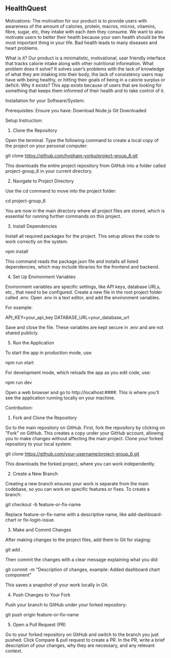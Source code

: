 HealthQuest
----------------------------


Motivations: The motivation for our product is to provide users with awareness of the amount of calories, protein, macros, micros, vitamins, fibre, sugar, etc, they intake with each item they consume. We want to also motivate users to better their health because your own health should be the most important thing in your life. Bad health leads to many diseases and heart problems. 

What is it? Our product is a minimalistic, motivational, user friendly interface that tracks calorie intake along with other nutritional information. 
What problem does it solve? It solves user’s problems with the lack of knowledge of what they are intaking into their body, the lack of consistency users may have with being healthy, or hitting their goals of being in a calorie surplus or deficit. 
Why it exists? This app exists because of users that are looking for something that keeps them informed of their health and to take control of it. 


Installation for your Software/System:

Prerequisites:
Ensure you have:
Download Node.js
Git Downloaded

Setup Instruction:

1. Clone the Repository  

Open the terminal.
Type the following command to create a local copy of the project on your personal computer:

git clone https://github.com/hvpham-yorku/project-group_6.git
     
This downloads the entire project repository from GitHub into a folder called project-group_6 in your current directory.

2. Navigate to Project Directory  

Use the cd command to move into the project folder:
     
cd project-group_6
     
You are now in the main directory where all project files are stored, which is essential for running further commands on this project.

3. Install Dependencies  

Install all required packages for the project. This setup allows the code to work correctly on the system.
     
npm install
     
This command reads the package.json file and installs all listed dependencies, which may include libraries for the frontend and backend.

4. Set Up Environment Variables  

Environment variables are specific settings, like API keys, database URLs, etc., that need to be configured.
Create a new file in the root project folder called .env.
Open .env in a text editor, and add the environment variables. 

For example:
     
API_KEY=your_api_key
DATABASE_URL=your_database_url
     
Save and close the file. These variables are kept secure in .env and are not shared publicly.

5. Run the Application  

To start the app in production mode, use:
     
npm run start
     
For development mode, which reloads the app as you edit code, use:
     
npm run dev
     
Open a web browser and go to http://localhost:####. This is where you’ll see the application running locally on your machine.


Contribution:
1. Fork and Clone the Repository  

Go to the main repository on GitHub.
First, fork the repository by clicking on "Fork" on GitHub. This creates a copy under your GitHub account, allowing you to make changes without affecting the main project.
Clone your forked repository to your local system:
     
git clone https://github.com/your-username/project-group_6.git
     
This downloads the forked project, where you can work independently.

2. Create a New Branch

Creating a new branch ensures your work is separate from the main codebase, so you can work on specific features or fixes.
To create a branch:
     
git checkout -b feature-or-fix-name
     
Replace feature-or-fix-name with a descriptive name, like add-dashboard-chart or fix-login-issue.

3. Make and Commit Changes  

After making changes to the project files, add them to Git for staging:
     
git add .
     
Then commit the changes with a clear message explaining what you did:
     
git commit -m "Description of changes, example: Added dashboard chart component"
     
This saves a snapshot of your work locally in Git.

4. Push Changes to Your Fork  

Push your branch to GitHub under your forked repository:
     
git push origin feature-or-fix-name
     
5. Open a Pull Request (PR)

Go to your forked repository on GitHub and switch to the branch you just pushed.
Click Compare & pull request to create a PR. In the PR, write a brief description of your changes, why they are necessary, and any relevant context.
